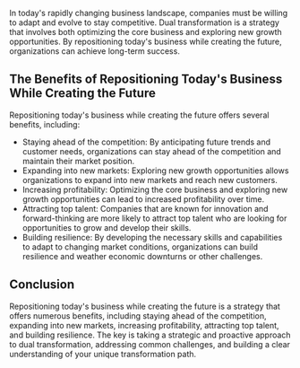 
In today's rapidly changing business landscape, companies must be willing to adapt and evolve to stay competitive. Dual transformation is a strategy that involves both optimizing the core business and exploring new growth opportunities. By repositioning today's business while creating the future, organizations can achieve long-term success.

The Benefits of Repositioning Today's Business While Creating the Future
------------------------------------------------------------------------

Repositioning today's business while creating the future offers several benefits, including:

* Staying ahead of the competition: By anticipating future trends and customer needs, organizations can stay ahead of the competition and maintain their market position.
* Expanding into new markets: Exploring new growth opportunities allows organizations to expand into new markets and reach new customers.
* Increasing profitability: Optimizing the core business and exploring new growth opportunities can lead to increased profitability over time.
* Attracting top talent: Companies that are known for innovation and forward-thinking are more likely to attract top talent who are looking for opportunities to grow and develop their skills.
* Building resilience: By developing the necessary skills and capabilities to adapt to changing market conditions, organizations can build resilience and weather economic downturns or other challenges.

Conclusion
----------

Repositioning today's business while creating the future is a strategy that offers numerous benefits, including staying ahead of the competition, expanding into new markets, increasing profitability, attracting top talent, and building resilience. The key is taking a strategic and proactive approach to dual transformation, addressing common challenges, and building a clear understanding of your unique transformation path.
